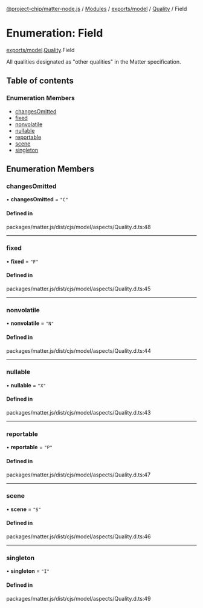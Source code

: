 [@project-chip/matter-node.js](../README.md) / [Modules](../modules.md) / [exports/model](../modules/exports_model.md) / [Quality](../modules/exports_model.Quality.md) / Field

# Enumeration: Field

[exports/model](../modules/exports_model.md).[Quality](../modules/exports_model.Quality.md).Field

All qualities designated as "other qualities" in the Matter specification.

## Table of contents

### Enumeration Members

- [changesOmitted](exports_model.Quality.Field.md#changesomitted)
- [fixed](exports_model.Quality.Field.md#fixed)
- [nonvolatile](exports_model.Quality.Field.md#nonvolatile)
- [nullable](exports_model.Quality.Field.md#nullable)
- [reportable](exports_model.Quality.Field.md#reportable)
- [scene](exports_model.Quality.Field.md#scene)
- [singleton](exports_model.Quality.Field.md#singleton)

## Enumeration Members

### changesOmitted

• **changesOmitted** = ``"C"``

#### Defined in

packages/matter.js/dist/cjs/model/aspects/Quality.d.ts:48

___

### fixed

• **fixed** = ``"F"``

#### Defined in

packages/matter.js/dist/cjs/model/aspects/Quality.d.ts:45

___

### nonvolatile

• **nonvolatile** = ``"N"``

#### Defined in

packages/matter.js/dist/cjs/model/aspects/Quality.d.ts:44

___

### nullable

• **nullable** = ``"X"``

#### Defined in

packages/matter.js/dist/cjs/model/aspects/Quality.d.ts:43

___

### reportable

• **reportable** = ``"P"``

#### Defined in

packages/matter.js/dist/cjs/model/aspects/Quality.d.ts:47

___

### scene

• **scene** = ``"S"``

#### Defined in

packages/matter.js/dist/cjs/model/aspects/Quality.d.ts:46

___

### singleton

• **singleton** = ``"I"``

#### Defined in

packages/matter.js/dist/cjs/model/aspects/Quality.d.ts:49
